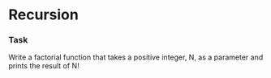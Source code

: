 # Recursion

### Task
Write a factorial function that takes a positive integer, N, as a parameter and prints the result of N!

